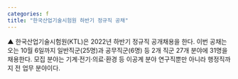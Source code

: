 ```yaml
---
categories: f
title: "한국산업기술시험원 하반기 정규직 공채"
---
```

▲ 한국산업기술시험원(KTL)은 2022년 하반기 정규직 공개채용을 한다. 이번 공채는 오는 10월 6일까지 일반직군(25명)과 공무직군(6명) 등 2개 직군 27개 분야에 31명을 채용한다. 모집 분야는 기계·전기·의료·환경 등 이공계 분야 연구직뿐만 아니라 행정직까지 전 업무 분야이다.